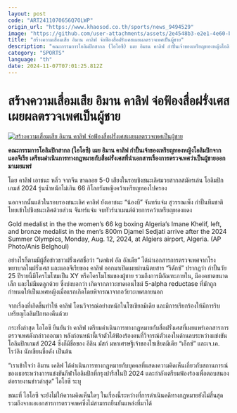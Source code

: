 ```yaml
---
layout: post
code: "ART2411070656Q7OLWP"
origin_url: "https://www.khaosod.co.th/sports/news_9494529"
image: "https://github.com/user-attachments/assets/2e4548b3-e2e1-4e60-b9d8-cb0579d231a7"
title: "สร้างความเสื่อมเสีย อิมาน คาลิฟ จ่อฟ้องสื่อฝรั่งเศสเผยผลตรวจเพศเป็นผู้ชาย"
description: "คณะกรรมการโอลิมปิกสากล (ไอโอซี) เผย อิมาน คาลิฟ กำปั้นเจ้าของเหรียญทองหญิงโอลิมปิกจากแอลจีเรีย เตรียมดำเนินการทางกฎหมายกับสื่อฝรั่งเศสที่นำเอกสารเรื่องการตรวจเพศว่าเป็นผู้ชายออกมาเผยแพร่"
category: "SPORTS"
language: "th"
date: 2024-11-07T07:01:25.812Z
---
```


# สร้างความเสื่อมเสีย อิมาน คาลิฟ จ่อฟ้องสื่อฝรั่งเศสเผยผลตรวจเพศเป็นผู้ชาย

[![สร้างความเสื่อมเสีย อิมาน คาลิฟ จ่อฟ้องสื่อฝรั่งเศสเผยผลตรวจเพศเป็นผู้ชาย](https://www.khaosod.co.th/wpapp/uploads/2024/11/Imane-Khelif-45322.jpg "สร้างความเสื่อมเสีย อิมาน คาลิฟ จ่อฟ้องสื่อฝรั่งเศสเผยผลตรวจเพศเป็นผู้ชาย")](https://www.khaosod.co.th/wpapp/uploads/2024/11/Imane-Khelif-45322.jpg)

**คณะกรรมการโอลิมปิกสากล (ไอโอซี) เผย อิมาน คาลิฟ กำปั้นเจ้าของเหรียญทองหญิงโอลิมปิกจากแอลจีเรีย เตรียมดำเนินการทางกฎหมายกับสื่อฝรั่งเศสที่นำเอกสารเรื่องการตรวจเพศว่าเป็นผู้ชายออกมาเผยแพร่**

โดย คาลิฟ เอาชนะ หลิ่ว จากจีน ขาดลอย 5-0 เสียงในรอบชิงชนะเลิศมวยสากลสมัครเล่น โอลิมปิกเกมส์ 2024 รุ่นน้ำหนักไม่เกิน 66 กิโลกรัมหญิงคว้าเหรียญทองไปครอง

นอกจากนั้นแล้วในรอบรองชนะเลิศ คาลิฟ ยังเอาชนะ “น้องบี” จันทร์แจ่ม สุวรรณเพ็ง กำปั้นทีมชาติไทยเข้าไปชิงชนะเลิศด้วยส่วน จันทร์แจ่ม จบทัวร์นาเมนต์ด้วยการคว้าเหรียญทองแดง

Gold medalist in the the women’s 66 kg boxing Algeria’s Imane Khelif, left, and bronze medalist in the men’s 800m Djamel Sedjati arrive after the 2024 Summer Olympics, Monday, Aug. 12, 2024, at Algiers airport, Algeria. (AP Photo/Anis Belghoul)



อย่างไรก็ตามมีผู้สื่อข่าวชาวฝรั่งเศสชื่อว่า “เดฟเฟ อัล อัลเดีย” ได้นำเอกสารการตรวจเพศจากโรงพยาบาลในฝรั่งเศส และแอลจีเรียของ คาลิฟ ออกมาเปิดเผยผ่านนิตยสาร “รีดักซ์” ปรากฏว่า กำปั้นวัย 25 ปีรายนี้มีโครโมโซมเป็น XY หรือโครโมโซมของผู้ชาย รวมถึงการมีอัณฑะภายใน, มีองคชาตขนาดเล็ก และไม่มีมดลูกด้วย ซึ่งบ่งบอกว่า เกิดจากภาวะขาดเอนไซม์ 5-alpha reductase ที่มักถูกกำหนดให้เป็นเพศหญิงเมื่อแรกเกิดโดยพิจารณาจากอวัยวะเพศภายนอก

จากเรื่องที่เกิดขึ้นทำให้ คาลิฟ โดนวิจารณ์อย่างหนักในโซเชียลมีเดีย และมีการเรียกร้องให้มีการริบเหรียญโอลิมปิกทองคืนด้วย

กระทั่งล่าสุด ไอโอซี ยืนยันว่า คาลิฟ เตรียมดำเนินการทางกฎหมายกับสื่อฝรั่งเศสที่เผยแพร่เอกสารการตรวจเพศดังกล่าวออกมา หลังก่อนหน้านี้เจ้าตัวได้ฟ้องร้องคนที่วิจารณ์ตัวเองในด้านลบระหว่างแข่งขันโอลิมปิกเกมส์ 2024 ซึ่งก็มีชื่อของ อีลิน มัสก์ มหาเศรษฐีเจ้าของโซเชียลมีเดีย “เอ็กซ์” และเจ.เค. โรว์ลิง นักเขียนชื่อดัง เป็นต้น

“เราเข้าใจว่า อิมาน เคลิฟ ได้ดำเนินการทางกฎหมายกับบุคคลที่แสดงความคิดเห็นเกี่ยวกับสถานการณ์ของเธอระหว่างการแข่งขันกีฬาโอลิมปิกที่กรุงปารีสในปี 2024 และกำลังเตรียมฟ้องร้องเพื่อตอบสนองต่อรายงานข่าวล่าสุด” ไอโอซี ระบุ

ขณะที่ ไอโอซี จะยังไม่ให้ความคิดเห็นใดๆ ในเรื่องนี้ระหว่างที่การดำเนินคดีทางกฎหมายยังไม่สิ้นสุด รวมถึงจากเอเอกสารการตรวจเพศซึ่งไม่สามารถยืนยันแหล่งที่มาได้